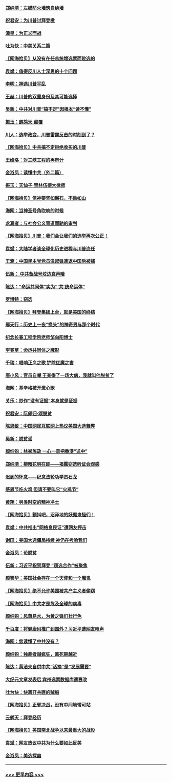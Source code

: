 #### [郑纯清：左媒防火墙筑自绝墙](../pages/nsc993/n12602226.md?t=12080702) 
#### [祝君安：为川普讨拜登檄](../pages/nsc993/n12602199.md?t=12080702) 
#### [潭星：为正义而战](../pages/nsc993/n12600926.md?t=12080702) 
#### [吐为快：中美关系二篇](../pages/nsc993/n12600908.md?t=12080702) 
#### [【网海拾贝】从没有在任总统增选票而败选的](../pages/nsc993/n12600435.md?t=12080702) 
#### [袁斌：值得反川人士深思的十个问题](../pages/nsc993/n12600332.md?t=12080702) 
#### [李明：神选川普平乱](../pages/nsc993/n12599751.md?t=12080702) 
#### [王赫：川普的双重身份及其可能选择](../pages/nsc993/n12599723.md?t=12080702) 
#### [吴新：中共对川普“搞不定”因根本“读不懂”](../pages/nsc993/n12599502.md?t=12080702) 
#### [振玉：鹧鸪天‧颠覆](../pages/nsc993/n12599494.md?t=12080702) 
#### [川人：选举政变，川普雷霆反击的时刻到了？](../pages/nsc993/n12599291.md?t=12080702) 
#### [【网海拾贝】中共搞不定拒绝收买的川普](../pages/nsc993/n12598955.md?t=12080702) 
#### [王维洛：对三峡工程的再审计](../pages/nsc993/n12598436.md?t=12080702) 
#### [金浴凤：读懂中共（外二篇）](../pages/nsc993/n12597943.md?t=12080702) 
#### [振玉：天仙子‧赞林伍德大律师](../pages/nsc993/n12597929.md?t=12080702) 
#### [【网海拾贝】信神要坚如磐石，不动如山](../pages/nsc993/n12597901.md?t=12080702) 
#### [海网：当神圣号角吹响的时候](../pages/nsc993/n12595891.md?t=12080702) 
#### [求真者：与社会公义背道而驰的审判](../pages/nsc993/n12595868.md?t=12080702) 
#### [【网海拾贝】川普：我们会让我们的选举再次公正！](../pages/nsc993/n12594930.md?t=12080702) 
#### [袁斌：大陆学者谈全球化历史进程与川普连任](../pages/nsc993/n12594690.md?t=12080702) 
#### [王涵：中国民主党党员温起锋遣返中国后被捕](../pages/nsc993/n12594540.md?t=12080702) 
#### [伍新： 中共备战号坟边哀声嚎](../pages/nsc993/n12593086.md?t=12080702) 
#### [陈达：“命运共同体”实为“‘共’统命运体”](../pages/nsc993/n12590865.md?t=12080702) 
#### [罗博特：窃选](../pages/nsc993/n12590619.md?t=12080702) 
#### [【网海拾贝】拜登集团上台，就是美国的终结](../pages/nsc993/n12589725.md?t=12080702) 
#### [邢天行：历史上一夜“换头”的神奇男与那个时代](../pages/nsc993/n12589424.md?t=12080702) 
#### [纪念长春工程学院老师邹向阳博士](../pages/nsc993/n12585390.md?t=12080702) 
#### [李春草：命运共同体之魔影](../pages/nsc993/n12585026.md?t=12080702) 
#### [千瑞：唱响正义之歌 铲除红魔之害](../pages/nsc993/n12585002.md?t=12080702) 
#### [唐小风：官员自嘲 王某得了一场大病，我就叫他脱贫了](../pages/nsc993/n12584981.md?t=12080702) 
#### [海网：基辛格被开激心歌](../pages/nsc993/n12584946.md?t=12080702) 
#### [关乐：炒作“没有证据”本身就是证据](../pages/nsc993/n12583146.md?t=12080702) 
#### [祝君安：阮郎归‧颂脱贫](../pages/nsc993/n12583119.md?t=12080702) 
#### [陈思敏：中国网民互联网上热议美国大选舞弊](../pages/nsc993/n12582845.md?t=12080702) 
#### [吴新：脱贫谣](../pages/nsc993/n12580839.md?t=12080702) 
#### [颜纯钩：林郑施政 一心一意把香港“送中”](../pages/nsc993/n12580805.md?t=12080702) 
#### [郑纯清：柳暗花明在即——揭露窃选听证会观感](../pages/nsc993/n12580795.md?t=12080702) 
#### [迟到的怀念——纪念法轮功学员石龙](../pages/nsc993/n12580245.md?t=12080702) 
#### [感恩节吃火鸡  但请不要叫它“火鸡节”](../pages/nsc993/n12580252.md?t=12080702) 
#### [黄翔：另类时空的精神净土](../pages/nsc993/n12578638.md?t=12080702) 
#### [【网海拾贝】颤抖吧，沼泽地的妖魔鬼怪们！](../pages/nsc993/n12578552.md?t=12080702) 
#### [袁斌：中共推出“网络良民证”遭网友抨击](../pages/nsc993/n12578511.md?t=12080702) 
#### [谢田：美国大选僵局持续 神仍在考验我们](../pages/nsc993/n12577432.md?t=12080702) 
#### [金浴凤：论脱贫](../pages/nsc993/n12576386.md?t=12080702) 
#### [伍新：习近平祝贺拜登 “窃选合作”被聚焦](../pages/nsc993/n12576358.md?t=12080702) 
#### [颜智华：美国社会存在一个天使和一个魔鬼](../pages/nsc993/n12574299.md?t=12080702) 
#### [【网海拾贝】绝不允许美国被共产主义者偷窃](../pages/nsc993/n12573396.md?t=12080702) 
#### [【网海拾贝】中共才是危及全球的病毒](../pages/nsc993/n12571204.md?t=12080702) 
#### [颜纯钩：风萧易水，为黄之锋们壮行色](../pages/nsc993/n12571487.md?t=12080702) 
#### [千百度：将健康码推广到国外？习近平遭网友呛声](../pages/nsc993/n12570808.md?t=12080702) 
#### [海网：您读懂了中共没有？](../pages/nsc993/n12570487.md?t=12080702) 
#### [颜纯钩：独裁者越疯狂，离死期越近](../pages/nsc993/n12569055.md?t=12080702) 
#### [陈达：黄洁夫自供中共“活摘”是“发展需要”](../pages/nsc993/n12568541.md?t=12080702) 
#### [大纪元文章发表后 宾州选票数据库遭篡改](../pages/nsc993/n12568105.md?t=12080702) 
#### [吐为快：快离开共匪的贼船](../pages/nsc993/n12568462.md?t=12080702) 
#### [【网海拾贝】正邪决战，没有中间地带可站](../pages/nsc993/n12568439.md?t=12080702) 
#### [云鹤天：拜登经历](../pages/nsc993/n12567294.md?t=12080702) 
#### [【网海拾贝】美国南北战争以来最重大的战役](../pages/nsc993/n12567247.md?t=12080702) 
#### [袁斌：网友热议中共为什么要如此反美](../pages/nsc993/n12567162.md?t=12080702) 
#### [金浴凤：美选探幽](../pages/nsc993/n12567147.md?t=12080702) 

----
#### [ >>> 更早内容 <<< ](../indexes/nsc993-earlier.md)
